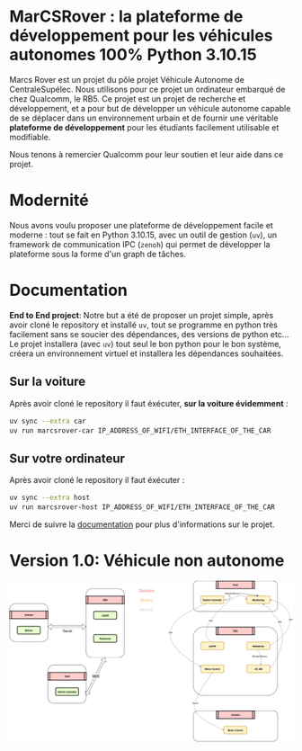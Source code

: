 # MarCSRover : la plateforme de développement pour les véhicules autonomes 100% Python 3.10.15

Marcs Rover est un projet du pôle projet Véhicule Autonome de CentraleSupélec. Nous utilisons pour ce projet un ordinateur embarqué
de chez Qualcomm, le RB5. Ce projet est un projet de recherche et développement, et a pour but de développer un véhicule autonome
capable de se déplacer dans un environnement urbain et de fournir une véritable **plateforme de développement** pour les étudiants
facilement utilisable et modifiable.

Nous tenons à remercier Qualcomm pour leur soutien et leur aide dans ce projet.

# Modernité

Nous avons voulu proposer une plateforme de développement facile et moderne : tout se fait en Python 3.10.15, avec un outil de gestion
(`uv`), un framework de communication IPC (`zenoh`) qui permet de développer la plateforme sous la forme d'un graph de tâches.

# Documentation

**End to End project**: Notre but a été de proposer un projet simple, après avoir cloné le repository et installé `uv`, tout se programme
en python très facilement sans se soucier des dépendances, des versions de python etc... Le projet installera (avec `uv`) tout seul le bon
python pour le bon système, créera un environnement virtuel et installera les dépendances souhaitées.

## Sur la voiture

Après avoir cloné le repository il faut éxécuter, **sur la voiture évidemment** :

```bash
uv sync --extra car
uv run marcsrover-car IP_ADDRESS_OF_WIFI/ETH_INTERFACE_OF_THE_CAR
```

## Sur votre ordinateur

Après avoir cloné le repository il faut éxécuter :

```bash
uv sync --extra host
uv run marcsrover-host IP_ADDRESS_OF_WIFI/ETH_INTERFACE_OF_THE_CAR
```

Merci de suivre la [documentation](documentation/src/SUMMARY.md) pour plus d'informations sur le projet.

# Version 1.0: Véhicule non autonome

![image](documentation/src/architecture.jpeg)
